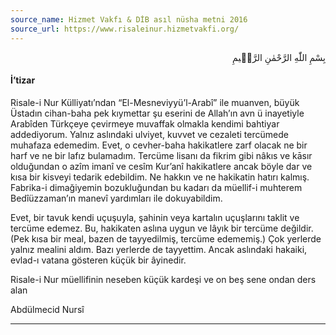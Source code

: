 ```yaml
---
source_name: Hizmet Vakfı & DİB asıl nüsha metni 2016
source_url: https://www.risaleinur.hizmetvakfi.org/
---
```

<p class="arabic" dir="rtl">بِسْمِ اللّٰهِ الرَّحْمٰنِ الرَّحٖيمِ</p>

#### İ’tizar
Risale-i Nur Külliyatı’ndan “El-Mesneviyyü’l-Arabî” ile muanven, büyük Üstadın cihan-baha pek kıymettar şu eserini de Allah’ın avn ü inayetiyle Arabîden Türkçeye çevirmeye muvaffak olmakla kendimi bahtiyar addediyorum. Yalnız aslındaki ulviyet, kuvvet ve cezaleti tercümede muhafaza edemedim. Evet, o cevher-baha hakikatlere zarf olacak ne bir harf ve ne bir lafız bulamadım. Tercüme lisanı da fikrim gibi nâkıs ve kāsır olduğundan o azîm imanî ve cesîm Kur’anî hakikatlere ancak böyle dar ve kısa bir kisveyi tedarik edebildim. Ne hakkın ve ne hakikatin hatırı kalmış. Fabrika-i dimağiyemin bozukluğundan bu kadarı da müellif-i muhterem Bedîüzzaman’ın manevî yardımları ile dokuyabildim.

Evet, bir tavuk kendi uçuşuyla, şahinin veya kartalın uçuşlarını taklit ve tercüme edemez. Bu, hakikaten aslına uygun ve lâyık bir tercüme değildir. (Pek kısa bir meal, bazen de tayyedilmiş, tercüme edememiş.) Çok yerlerde yalnız mealini aldım. Bazı yerlerde de tayyettim. Ancak aslındaki hakaiki, evlad-ı vatana gösteren küçük bir âyinedir.

Risale-i Nur müellifinin neseben küçük kardeşi ve on beş sene ondan ders alan

Abdülmecid Nursî

***

